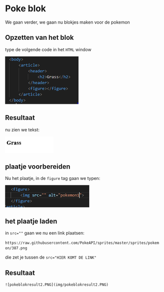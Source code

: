 # Poke blok

We gaan verder, we gaan nu blokjes maken voor de pokemon


## Opzetten van het blok

type de volgende code in het `HTML` window


![pokeblok.PNG](img/pokeblok.PNG)

## Resultaat

nu zien we tekst:

![pokeblokresult1.PNG](img/pokeblokresult1.PNG)

## plaatje voorbereiden

Nu het plaatje, in de `figure` tag gaan we typen:


![pokeblok2.PNG](img/pokeblok2.PNG)

## het plaatje laden

in `src=""` gaan we nu een link plaatsen:

`https://raw.githubusercontent.com/PokeAPI/sprites/master/sprites/pokemon/387.png`

die zet je tussen de `src="HIER KOMT DE LINK"`

## Resultaat

```
![pokeblokresult2.PNG](img/pokeblokresult2.PNG)
```
